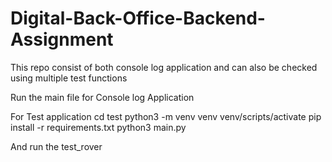 # Digital-Back-Office-Backend-Assignment
This repo consist of both console log application and can also be checked using multiple test functions

Run the main file for Console log Application 

For Test application
cd test
python3 -m venv venv
venv/scripts/activate
pip install -r requirements.txt
python3 main.py

And run the test_rover 
